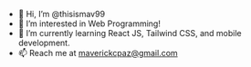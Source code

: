 - 👋 Hi, I’m @thisismav99
- 👀 I’m interested in Web Programming!
- 🌱 I’m currently learning React JS, Tailwind CSS, and mobile development.
- 📫 Reach me at maverickcpaz@gmail.com

<!---
thisismav99/thisismav99 is a ✨ special ✨ repository because its `README.md` (this file) appears on your GitHub profile.
You can click the Preview link to take a look at your changes.
--->
